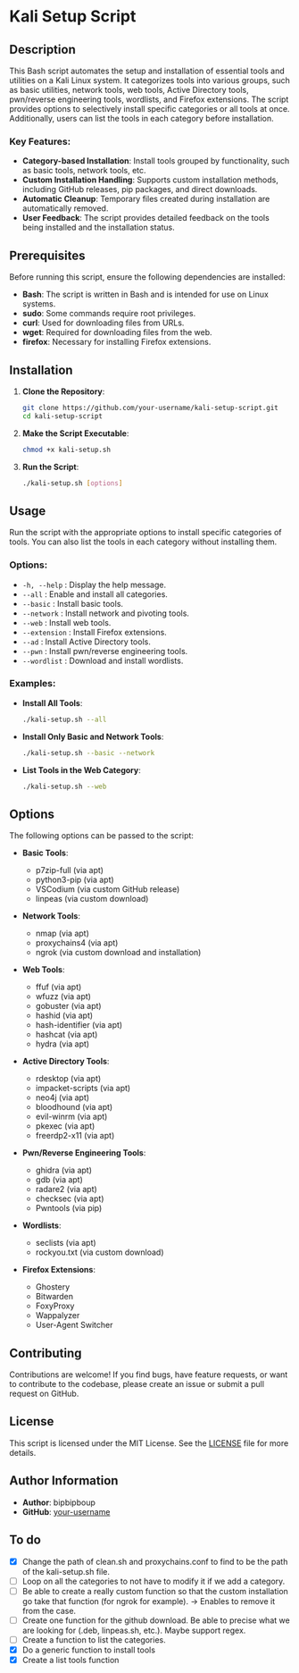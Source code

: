 # Kali Setup Script

## Description

This Bash script automates the setup and installation of essential tools and utilities on a Kali Linux system. It categorizes tools into various groups, such as basic utilities, network tools, web tools, Active Directory tools, pwn/reverse engineering tools, wordlists, and Firefox extensions. The script provides options to selectively install specific categories or all tools at once. Additionally, users can list the tools in each category before installation.

### Key Features:
- **Category-based Installation**: Install tools grouped by functionality, such as basic tools, network tools, etc.
- **Custom Installation Handling**: Supports custom installation methods, including GitHub releases, pip packages, and direct downloads.
- **Automatic Cleanup**: Temporary files created during installation are automatically removed.
- **User Feedback**: The script provides detailed feedback on the tools being installed and the installation status.

## Prerequisites

Before running this script, ensure the following dependencies are installed:
- **Bash**: The script is written in Bash and is intended for use on Linux systems.
- **sudo**: Some commands require root privileges.
- **curl**: Used for downloading files from URLs.
- **wget**: Required for downloading files from the web.
- **firefox**: Necessary for installing Firefox extensions.

## Installation

1. **Clone the Repository**:
   ```bash
   git clone https://github.com/your-username/kali-setup-script.git
   cd kali-setup-script
   ```

2. **Make the Script Executable**:
   ```bash
   chmod +x kali-setup.sh
   ```

3. **Run the Script**:
   ```bash
   ./kali-setup.sh [options]
   ```

## Usage

Run the script with the appropriate options to install specific categories of tools. You can also list the tools in each category without installing them.

### Options:
- `-h, --help` : Display the help message.
- `--all` : Enable and install all categories.
- `--basic` : Install basic tools.
- `--network` : Install network and pivoting tools.
- `--web` : Install web tools.
- `--extension` : Install Firefox extensions.
- `--ad` : Install Active Directory tools.
- `--pwn` : Install pwn/reverse engineering tools.
- `--wordlist` : Download and install wordlists.

### Examples:

- **Install All Tools**:
  ```bash
  ./kali-setup.sh --all
  ```

- **Install Only Basic and Network Tools**:
  ```bash
  ./kali-setup.sh --basic --network
  ```

- **List Tools in the Web Category**:
  ```bash
  ./kali-setup.sh --web
  ```

## Options

The following options can be passed to the script:

- **Basic Tools**:
  - p7zip-full (via apt)
  - python3-pip (via apt)
  - VSCodium (via custom GitHub release)
  - linpeas (via custom download)

- **Network Tools**:
  - nmap (via apt)
  - proxychains4 (via apt)
  - ngrok (via custom download and installation)

- **Web Tools**:
  - ffuf (via apt)
  - wfuzz (via apt)
  - gobuster (via apt)
  - hashid (via apt)
  - hash-identifier (via apt)
  - hashcat (via apt)
  - hydra (via apt)

- **Active Directory Tools**:
  - rdesktop (via apt)
  - impacket-scripts (via apt)
  - neo4j (via apt)
  - bloodhound (via apt)
  - evil-winrm (via apt)
  - pkexec (via apt)
  - freerdp2-x11 (via apt)

- **Pwn/Reverse Engineering Tools**:
  - ghidra (via apt)
  - gdb (via apt)
  - radare2 (via apt)
  - checksec (via apt)
  - Pwntools (via pip)

- **Wordlists**:
  - seclists (via apt)
  - rockyou.txt (via custom download)

- **Firefox Extensions**:
  - Ghostery
  - Bitwarden
  - FoxyProxy
  - Wappalyzer
  - User-Agent Switcher

## Contributing

Contributions are welcome! If you find bugs, have feature requests, or want to contribute to the codebase, please create an issue or submit a pull request on GitHub.

## License

This script is licensed under the MIT License. See the [LICENSE](LICENSE) file for more details.

## Author Information

- **Author**: bipbipboup
- **GitHub**: [your-username](https://github.com/bipbipboup)

## To do
- [x] Change the path of clean.sh and proxychains.conf to find to be the path of the kali-setup.sh file.
- [ ] Loop on all the categories to not have to modify it if we add a category.
- [ ] Be able to create a really custom function so that the custom installation go take that function (for ngrok for example). -> Enables to remove it from the case.
- [ ] Create one function for the github download. Be able to precise what we are looking for (.deb, linpeas.sh, etc.). Maybe support regex.
- [ ] Create a function to list the categories.
- [x] Do a generic function to install tools
- [x] Create a list tools function

